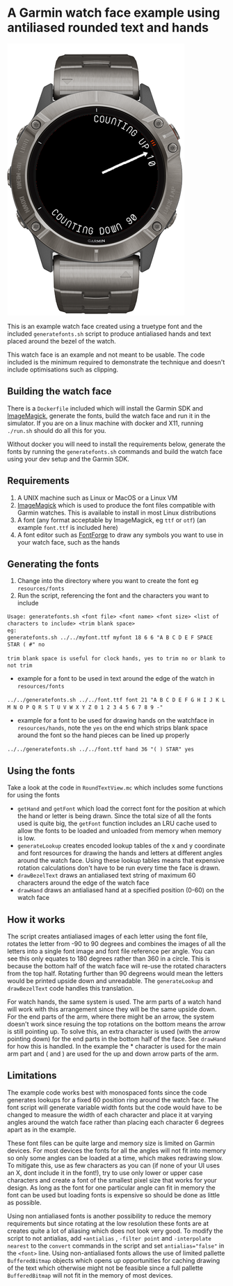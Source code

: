 # A Garmin watch face example using antiliased rounded text and hands

![screenshot](screenshot.png)

This is an example watch face created using a truetype font and the included `generatefonts.sh` script to produce antialiased hands and text placed around the bezel of the watch.

This watch face is an example and not meant to be usable. The code included is the minimum required to demonstrate the technique and doesn't include optimisations such as clipping.

## Building the watch face

There is a `Dockerfile` included which will install the Garmin SDK and [ImageMagick](https://imagemagick.org), generate the fonts, build the watch face and run it in the simulator. If you are on a linux machine with docker and X11, running `./run.sh` should do all this for you.

Without docker you will need to install the requirements below, generate the fonts by running the `generatefonts.sh` commands and build the watch face using your dev setup and the Garmin SDK.

## Requirements

1. A UNIX machine such as Linux or MacOS or a Linux VM
2. [ImageMagick](https://imagemagick.org) which is used to produce the font files compatible with Garmin watches. This is available to install in most Linux distributions
3. A font (any format acceptable by ImageMagick, eg `ttf` or `otf`) (an example `font.ttf` is included here)
4. A font editor such as [FontForge](https://fontforge.org) to draw any symbols you want to use in your watch face, such as the hands

## Generating the fonts

1. Change into the directory where you want to create the font eg `resources/fonts`
2. Run the script, referencing the font and the characters you want to include

```
Usage: generatefonts.sh <font file> <font name> <font size> <list of characters to include> <trim blank space>
eg:
generatefonts.sh ../../myfont.ttf myfont 18 6 6 "A B C D E F SPACE STAR ( #" no

trim blank space is useful for clock hands, yes to trim no or blank to not trim
```

- example for a font to be used in text around the edge of the watch in `resources/fonts`
    
`../../generatefonts.sh ../../font.ttf font 21 "A B C D E F G H I J K L M N O P Q R S T U V W X Y Z 0 1 2 3 4 5 6 7 8 9 -"`

- example for a font to be used for drawing hands on the watchface in `resources/hands`, note the `yes` on the end which strips blank space around the font so the hand pieces can be lined up properly

`../../generatefonts.sh ../../font.ttf hand 36 "( ) STAR" yes`

## Using the fonts 

Take a look at the code in `RoundTextView.mc` which includes some functions for using the fonts

- `getHand` and `getFont` which load the correct font for the position at which the hand or letter is being drawn. Since the total size of all the fonts used is quite big, the `getFont` function includes an LRU cache used to allow the fonts to be loaded and unloaded from memory when memory is low.
- `generateLookup` creates encoded lookup tables of the x and y coordinate and font resources for drawing the hands and letters at different angles around the watch face. Using these lookup tables means that expensive rotation calculations don't have to be run every time the face is drawn.
- `drawBezelText` draws an antialiased text string of maximum 60 characters around the edge of the watch face
- `drawHand` draws an antialiased hand at a specified position (0-60) on the watch face

## How it works

The script creates antialiased images of each letter using the font file, rotates the letter from -90 to 90 degrees and combines the images of all the letters into a single font image and font file reference per angle. You can see this only equates to 180 degrees rather than 360 in a circle. This is because the bottom half of the watch face will re-use the rotated characters from the top half. Rotating further than 90 degreens would mean the letters would be printed upside down and unreadable. The `generateLookup` and `drawBezelText` code handles this translation.

For watch hands, the same system is used. The arm parts of a watch hand will work with this arrangement since they will be the same upside down. For the end parts of the arm, where there might be an arrow, the system doesn't work since resuing the top rotations on the bottom means the arrow is still pointing up. To solve this, an extra character is used (with the arrow pointing down) for the end parts in the bottom half of the face. See `drawHand` for how this is handled. In the example the * character is used for the main arm part and ( and ) are used for the up and down arrow parts of the arm.

## Limitations

The example code works best with monospaced fonts since the code generates lookups for a fixed 60 position ring around the watch face. The font script will generate variable width fonts but the code would have to be changed to measure the width of each character and place it at varying angles around the watch face rather than placing each character 6 degrees apart as in the example.

These font files can be quite large and memory size is limited on Garmin devices. For most devices the fonts for all the angles will not fit into memory so only some angles can be loaded at a time, which makes redrawing slow. To mitigate this, use as few characters as you can (if none of your UI uses an X, dont include it in the font!), try to use only lower or upper case characters and create a font of the smallest pixel size that works for your design. As long as the font for one particular angle can fit in memory the font can be used but loading fonts is expensive so should be done as little as possible. 

Using non antialiased fonts is another possibility to reduce the memory requirements but since rotating at the low resolution these fonts are at creates quite a lot of aliasing which does not look very good. To modify the script to not antialias, add `+antialias` , `-filter point` and `-interpolate nearest` to the `convert` commands in the script and set `antialias="false"` in the `<font>` line. Using non-antialiased fonts allows the use of limited pallette `BufferedBitmap` objects which opens up opportunities for caching drawing of the text which otherwise might not be feasible since a full pallette `BufferedBitmap` will not fit in the memory of most devices.
